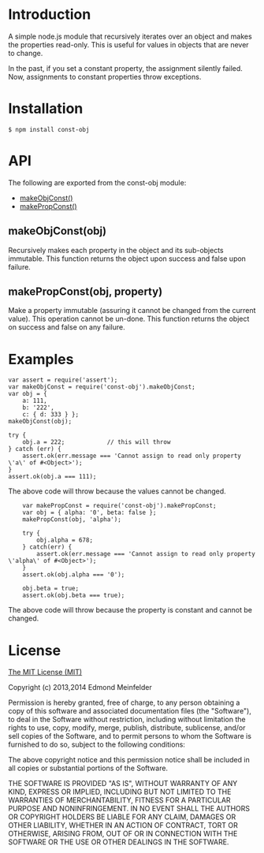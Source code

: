 # Introduction
A simple node.js module that recursively iterates over an object and makes the
properties read-only. This is useful for values in objects that are never to
change.

In the past, if you set a constant property, the assignment silently failed.
Now, assignments to constant properties throw exceptions.

# Installation

    $ npm install const-obj

# API

The following are exported from the const-obj module:

  - [makeObjConst()](#makeobjconstobjobject)
  - [makePropConst()](#makepropconstobjectobjectpropertystring)

## makeObjConst(obj)
Recursively makes each property in the object and its sub-objects immutable.
This function returns the object upon success and false upon failure.

## makePropConst(obj, property)
Make a property immutable (assuring it cannot be changed from the current
value).  This operation cannot be un-done. This function returns the object on
success and false on any failure.

# Examples

    var assert = require('assert');
    var makeObjConst = require('const-obj').makeObjConst;
    var obj = {
        a: 111,
        b: '222',
        c: { d: 333 } };
    makeObjConst(obj);

    try {
        obj.a = 222;            // this will throw
    } catch (err) {
        assert.ok(err.message === 'Cannot assign to read only property \'a\' of #<Object>');
    }
    assert.ok(obj.a === 111);

The above code will throw because the values cannot be changed.

        var makePropConst = require('const-obj').makePropConst;
        var obj = { alpha: '0', beta: false };
        makePropConst(obj, 'alpha');

        try {
            obj.alpha = 678;
        } catch(err) {
            assert.ok(err.message === 'Cannot assign to read only property \'alpha\' of #<Object>');
        }
        assert.ok(obj.alpha === '0');

        obj.beta = true;
        assert.ok(obj.beta === true);

The above code will throw because the property is constant and cannot be
changed.

# License
[The MIT License (MIT)](http://opensource.org/licenses/MIT/ "MIT License webpage")

Copyright (c) 2013,2014 Edmond Meinfelder

Permission is hereby granted, free of charge, to any person obtaining a copy of
this software and associated documentation files (the "Software"), to deal in
the Software without restriction, including without limitation the rights to
use, copy, modify, merge, publish, distribute, sublicense, and/or sell copies of
the Software, and to permit persons to whom the Software is furnished to do so,
subject to the following conditions:

The above copyright notice and this permission notice shall be included in all
copies or substantial portions of the Software.

THE SOFTWARE IS PROVIDED "AS IS", WITHOUT WARRANTY OF ANY KIND, EXPRESS OR
IMPLIED, INCLUDING BUT NOT LIMITED TO THE WARRANTIES OF MERCHANTABILITY, FITNESS
FOR A PARTICULAR PURPOSE AND NONINFRINGEMENT. IN NO EVENT SHALL THE AUTHORS OR
COPYRIGHT HOLDERS BE LIABLE FOR ANY CLAIM, DAMAGES OR OTHER LIABILITY, WHETHER
IN AN ACTION OF CONTRACT, TORT OR OTHERWISE, ARISING FROM, OUT OF OR IN
CONNECTION WITH THE SOFTWARE OR THE USE OR OTHER DEALINGS IN THE SOFTWARE.
